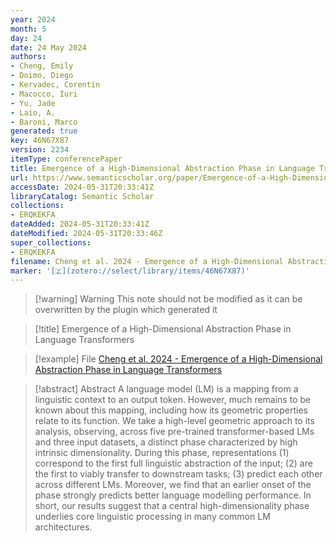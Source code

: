 ```yaml
---
year: 2024
month: 5
day: 24
date: 24 May 2024
authors:
- Cheng, Emily
- Doimo, Diego
- Kervadec, Corentin
- Macocco, Iuri
- Yu, Jade
- Laio, A.
- Baroni, Marco
generated: true
key: 46N67X87
version: 2234
itemType: conferencePaper
title: Emergence of a High-Dimensional Abstraction Phase in Language Transformers
url: https://www.semanticscholar.org/paper/Emergence-of-a-High-Dimensional-Abstraction-Phase-Cheng-Doimo/143224cc71d29805bf792a4576cdbfe1f60bd52b
accessDate: 2024-05-31T20:33:41Z
libraryCatalog: Semantic Scholar
collections:
- ERQKEKFA
dateAdded: 2024-05-31T20:33:41Z
dateModified: 2024-05-31T20:33:46Z
super_collections:
- ERQKEKFA
filename: Cheng et al. 2024 - Emergence of a High-Dimensional Abstraction Phase in Language Transformers
marker: '[🇿](zotero://select/library/items/46N67X87)'
---
```



 > 
 > \[!warning\] Warning
 > This note should not be modified as it can be overwritten by the plugin which generated it

 > 
 > \[!title\] Emergence of a High-Dimensional Abstraction Phase in Language Transformers

 > 
 > \[!example\] File
 > [Cheng et al. 2024 - Emergence of a High-Dimensional Abstraction Phase in Language Transformers](Cheng%20et%20al.%202024%20-%20Emergence%20of%20a%20High-Dimensional%20Abstraction%20Phase%20in%20Language%20Transformers.pdf)

 > 
 > \[!abstract\] Abstract
 > A language model (LM) is a mapping from a linguistic context to an output token. However, much remains to be known about this mapping, including how its geometric properties relate to its function. We take a high-level geometric approach to its analysis, observing, across five pre-trained transformer-based LMs and three input datasets, a distinct phase characterized by high intrinsic dimensionality. During this phase, representations (1) correspond to the first full linguistic abstraction of the input; (2) are the first to viably transfer to downstream tasks; (3) predict each other across different LMs. Moreover, we find that an earlier onset of the phase strongly predicts better language modelling performance. In short, our results suggest that a central high-dimensionality phase underlies core linguistic processing in many common LM architectures.
